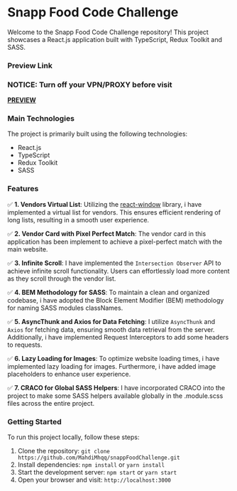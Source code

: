 # Snapp Food Code Challenge

Welcome to the Snapp Food Code Challenge repository! This project showcases a React.js application built with TypeScript, Redux Toolkit and SASS.

### Preview Link

### NOTICE: Turn off your VPN/PROXY before visit
**[PREVIEW](https://snappfood.darkube.app/)**

### Main Technologies

The project is primarily built using the following technologies:

- React.js
- TypeScript
- Redux Toolkit
- SASS

### Features

:white_check_mark: **1. Vendors Virtual List**:
Utilizing the [react-window](https://react-window.vercel.app/) library, i have implemented a virtual list for vendors. This ensures efficient rendering of long lists, resulting in a smooth user experience.

:white_check_mark: **2. Vendor Card with Pixel Perfect Match**:
The vendor card in this application has been implement to achieve a pixel-perfect match with the main website.

:white_check_mark: **3. Infinite Scroll**:
I have implemented the `Intersection Observer` API to achieve infinite scroll functionality. Users can effortlessly load more content as they scroll through the vendor list.

:white_check_mark: **4. BEM Methodology for SASS**:
To maintain a clean and organized codebase, i have adopted the Block Element Modifier (BEM) methodology for naming SASS modules classNames.

:white_check_mark: **5. AsyncThunk and Axios for Data Fetching**:
I utilize `AsyncThunk` and `Axios` for fetching data, ensuring smooth data retrieval from the server. Additionally, i have implemented Request Interceptors to add some headers to requests.

:white_check_mark: **6. Lazy Loading for Images**:
To optimize website loading times, i have implemented lazy loading for images. Furthermore, i have added image placeholders to enhance user experience.

:white_check_mark: **7. CRACO for Global SASS Helpers**:
I have incorporated CRACO into the project to make some SASS helpers available globally in the .module.scss files across the entire project.

### Getting Started

To run this project locally, follow these steps:

1. Clone the repository: `git clone https://github.com/MahdiMhqq/snappFoodChallenge.git`
2. Install dependencies: `npm install` or `yarn install`
3. Start the development server: `npm start` or `yarn start`
4. Open your browser and visit: `http://localhost:3000`
